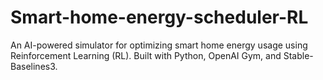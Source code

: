 # Smart-home-energy-scheduler-RL
An AI-powered simulator for optimizing smart home energy usage using Reinforcement Learning (RL). Built with Python, OpenAI Gym, and Stable-Baselines3.
